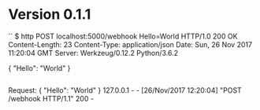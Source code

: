 # Version 0.1.1

``
$ http POST localhost:5000/webhook Hello=World
HTTP/1.0 200 OK
Content-Length: 23
Content-Type: application/json
Date: Sun, 26 Nov 2017 11:20:04 GMT
Server: Werkzeug/0.12.2 Python/3.6.2

{
    "Hello": "World"
}
```

```
Request:
{
    "Hello": "World"
}
127.0.0.1 - - [26/Nov/2017 12:20:04] "POST /webhook HTTP/1.1" 200 -
```

